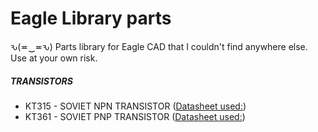 # Eagle Library parts
ԅ(≖‿≖ԅ)
Parts library for Eagle CAD that I couldn't find anywhere else. Use at your own risk.

##### TRANSISTORS
- KT315 - SOVIET NPN TRANSISTOR ([Datasheet used:](http://www.5v.ru/ds/trnz/kt315.htm))
- KT361 - SOVIET PNP TRANSISTOR ([Datasheet used:](http://www.5v.ru/ds/trnz/kt361.htm))